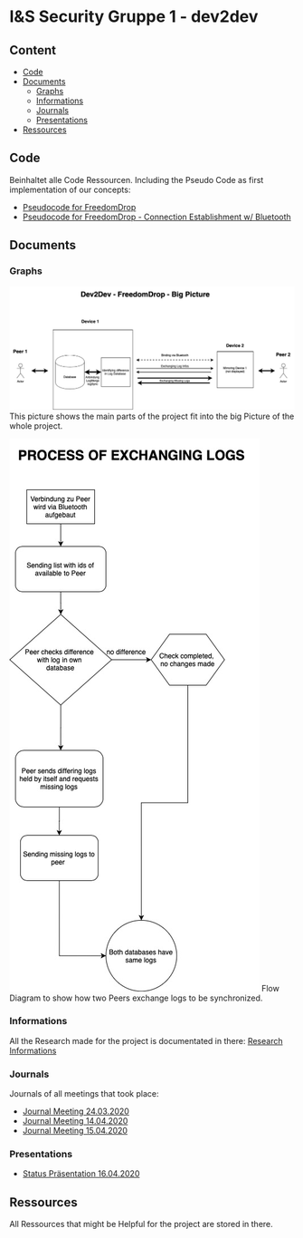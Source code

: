 # I&S Security Gruppe 1 - dev2dev

## Content

* [Code](#code)
* [Documents](#documents)
    * [Graphs](#graphs)
    * [Informations](#informations)
    * [Journals](#journals)
    * [Presentations](#presentations)
* [Ressources](#ressources)


## Code 
Beinhaltet alle Code Ressourcen. Including the Pseudo Code as first implementation of our concepts: 
* [Pseudocode for FreedomDrop](Code/FreedomDrop_Pseudocode.md)
* [Pseudocode for FreedomDrop - Connection Establishment w/ Bluetooth](Code/FreedomDrop-Connection_Pseudocode.md)

## Documents
### Graphs 
![Big Picture](Documents/Graphs/Gesamtbild.png)
This picture shows the main parts of the project fit into the big Picture of the whole project.  

![Workflow Log Exchange](Documents/Graphs/Workflow_Log_Exchange.jpg)
Flow Diagram to show how two Peers exchange logs to be synchronized.
### Informations 
All the Research made for the project is documentated in there: 
[Research Informations](Documents/Informations/ResearchInformations.md)

### Journals 
Journals of all meetings that took place:  
* [Journal Meeting 24.03.2020](Documents/Journals/Journal_Meeting_24_03_20.md)
* [Journal Meeting 14.04.2020](Documents/Journals/Journal_Meeting_14_04_20.md)
* [Journal Meeting 15.04.2020](Documents/Journals/Journal_Meeting_15_04_20.md)

### Presentations
* [Status Präsentation 16.04.2020](Documents/Presentations/Status/Status_presentation.pptx)


## Ressources 
All Ressources that might be Helpful for the project are stored in there. 
